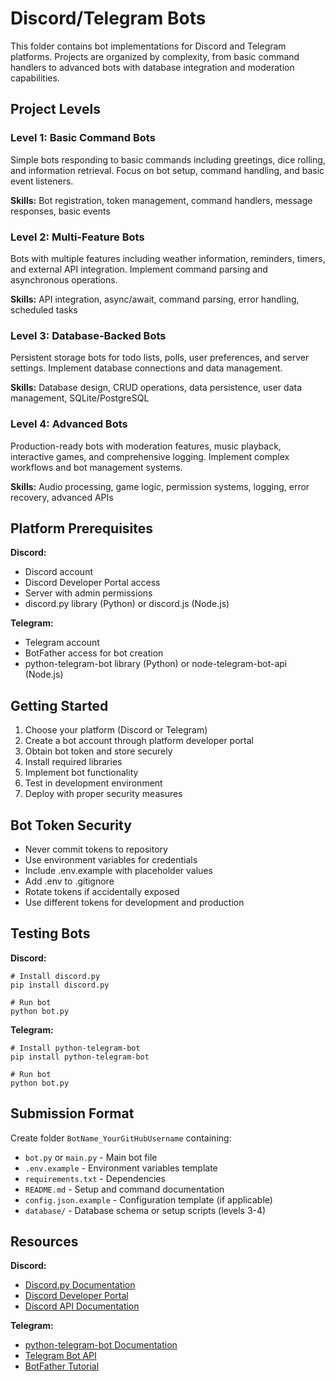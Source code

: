 # Discord/Telegram Bots

This folder contains bot implementations for Discord and Telegram platforms. Projects are organized by complexity, from basic command handlers to advanced bots with database integration and moderation capabilities.

## Project Levels

### Level 1: Basic Command Bots
Simple bots responding to basic commands including greetings, dice rolling, and information retrieval. Focus on bot setup, command handling, and basic event listeners.

**Skills:** Bot registration, token management, command handlers, message responses, basic events

### Level 2: Multi-Feature Bots
Bots with multiple features including weather information, reminders, timers, and external API integration. Implement command parsing and asynchronous operations.

**Skills:** API integration, async/await, command parsing, error handling, scheduled tasks

### Level 3: Database-Backed Bots
Persistent storage bots for todo lists, polls, user preferences, and server settings. Implement database connections and data management.

**Skills:** Database design, CRUD operations, data persistence, user data management, SQLite/PostgreSQL

### Level 4: Advanced Bots
Production-ready bots with moderation features, music playback, interactive games, and comprehensive logging. Implement complex workflows and bot management systems.

**Skills:** Audio processing, game logic, permission systems, logging, error recovery, advanced APIs

## Platform Prerequisites

**Discord:**
- Discord account
- Discord Developer Portal access
- Server with admin permissions
- discord.py library (Python) or discord.js (Node.js)

**Telegram:**
- Telegram account
- BotFather access for bot creation
- python-telegram-bot library (Python) or node-telegram-bot-api (Node.js)

## Getting Started

1. Choose your platform (Discord or Telegram)
2. Create a bot account through platform developer portal
3. Obtain bot token and store securely
4. Install required libraries
5. Implement bot functionality
6. Test in development environment
7. Deploy with proper security measures

## Bot Token Security

- Never commit tokens to repository
- Use environment variables for credentials
- Include .env.example with placeholder values
- Add .env to .gitignore
- Rotate tokens if accidentally exposed
- Use different tokens for development and production

## Testing Bots

**Discord:**
```
# Install discord.py
pip install discord.py

# Run bot
python bot.py
```


**Telegram:**
```
# Install python-telegram-bot
pip install python-telegram-bot

# Run bot
python bot.py
```


## Submission Format

Create folder `BotName_YourGitHubUsername` containing:

- `bot.py` or `main.py` - Main bot file
- `.env.example` - Environment variables template
- `requirements.txt` - Dependencies
- `README.md` - Setup and command documentation
- `config.json.example` - Configuration template (if applicable)
- `database/` - Database schema or setup scripts (levels 3-4)

## Resources

**Discord:**
- [Discord.py Documentation](https://discordpy.readthedocs.io/)
- [Discord Developer Portal](https://discord.com/developers/applications)
- [Discord API Documentation](https://discord.com/developers/docs/)

**Telegram:**
- [python-telegram-bot Documentation](https://docs.python-telegram-bot.org/)
- [Telegram Bot API](https://core.telegram.org/bots/api)
- [BotFather Tutorial](https://core.telegram.org/bots/tutorial)
